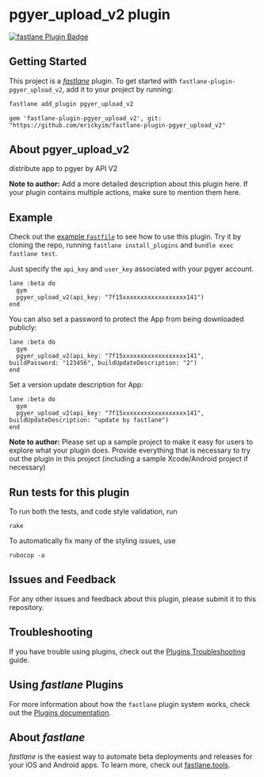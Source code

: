 # pgyer_upload_v2 plugin

[![fastlane Plugin Badge](https://rawcdn.githack.com/fastlane/fastlane/master/fastlane/assets/plugin-badge.svg)](https://rubygems.org/gems/fastlane-plugin-pgyer_upload_v2)

## Getting Started

This project is a [_fastlane_](https://github.com/fastlane/fastlane) plugin. To get started with `fastlane-plugin-pgyer_upload_v2`, add it to your project by running:

```bash
fastlane add_plugin pgyer_upload_v2
```

```Pluginfile
gem 'fastlane-plugin-pgyer_upload_v2', git: "https://github.com/erickyim/fastlane-plugin-pgyer_upload_v2"
```

## About pgyer_upload_v2

distribute app to pgyer by API V2

**Note to author:** Add a more detailed description about this plugin here. If your plugin contains multiple actions, make sure to mention them here.

## Example

Check out the [example `Fastfile`](fastlane/Fastfile) to see how to use this plugin. Try it by cloning the repo, running `fastlane install_plugins` and `bundle exec fastlane test`.

Just specify the `api_key` and `user_key` associated with your pgyer account.

```
lane :beta do
  gym
  pgyer_upload_v2(api_key: "7f15xxxxxxxxxxxxxxxxxx141")
end
```

You can also set a password to protect the App from being downloaded publicly:

```
lane :beta do
  gym
  pgyer_upload_v2(api_key: "7f15xxxxxxxxxxxxxxxxxx141",  buildPassword: "123456", buildUpdateDescription: "2")
end
```

Set a version update description for App:

```
lane :beta do
  gym
  pgyer_upload_v2(api_key: "7f15xxxxxxxxxxxxxxxxxx141", buildUpdateDescription: "update by fastlane")
end
```

**Note to author:** Please set up a sample project to make it easy for users to explore what your plugin does. Provide everything that is necessary to try out the plugin in this project (including a sample Xcode/Android project if necessary)

## Run tests for this plugin

To run both the tests, and code style validation, run

```
rake
```

To automatically fix many of the styling issues, use
```
rubocop -a
```

## Issues and Feedback

For any other issues and feedback about this plugin, please submit it to this repository.

## Troubleshooting

If you have trouble using plugins, check out the [Plugins Troubleshooting](https://docs.fastlane.tools/plugins/plugins-troubleshooting/) guide.

## Using _fastlane_ Plugins

For more information about how the `fastlane` plugin system works, check out the [Plugins documentation](https://docs.fastlane.tools/plugins/create-plugin/).

## About _fastlane_

_fastlane_ is the easiest way to automate beta deployments and releases for your iOS and Android apps. To learn more, check out [fastlane.tools](https://fastlane.tools).
